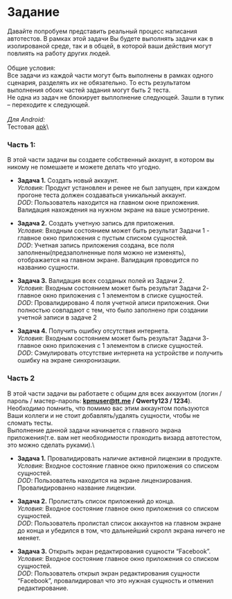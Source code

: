 # Задание
Давайте попробуем представить реальный процесс написания автотестов. В рамках этой задачи Вы будете выполнять задачи как в изолированой среде, так и в общей, в которой ваши действия могут повлиять на работу других людей.\
\
Общие условия:\
Все задачи из каждой части могут быть выполнены в рамках одного сценария, разделять их не обязательно. То есть результатом выполнения обоих частей задания могут быть 2 теста.\
Не одна из задач не блокирует выплолнение следующей. Зашли в тупик – переходите к следующей.\
\
*Для Android:*\
Тестовая [apk](https://box.kaspersky.com/f/0bc92c411cc04e9a8d9e/?dl=1)\
### Часть 1:
В этой части задачи вы создаете собственный аккаунт, в котором вы никому не помешаете и можете делать что угодно. 

* **Задача 1.** Создать новый аккаунт.\
*Условия*: Продукт установлен и ренее не был запущен, при каждом прогоне теста должен создаваться уникальный аккаунт.\
*DOD*: Пользователь находится на главном окне приложения. Валидация нахождения на нужном экране на ваше усмотрение.

* **Задача 2.** Создать учетную запись для приложения.\
*Условия*: Входным состоянием может быть результат Задачи 1 - главное окно приложения с пустым списком сущностей.\
*DOD*: Учетная запись приложения создана, все поля заполнены(предзаполненные поля можно не изменять), отображается на главном экране. Валидация проводится по названию сущности.

* **Задача 3.** Валидация всех созданых полей из Задачи 2.\
*Условия*: Входным состоянием может быть результат Задачи 2- главное окно приложения с 1 элементом в списке сущностей.\
*DOD*: Провалидировано 4 поля учетной аписи приложения. Они полностью совпадают с тем, что было заполнено при создании учетной записи в задаче 2

* **Задача 4.** Получить ошибку отсутствия интернета.\
*Условия*: Входным состоянием может быть результат Задачи 3- главное окно приложения с 1 элементом в списке сущностей.\
*DOD*: Сэмулировать отсутствие интернета на устройстве и получить ошибку на экране синхронизации.

### Часть 2
В этой части задачи вы работаете с общим для всех аккаунтом (логин / пароль / мастер-пароль: **kpmuser@tt.me / Qwerty123 / 1234**).\
Необходимо помнить, что помимо вас этим аккаунтом пользуются Ваши коллеги и не стоит добавлять/удалять сущности, чтобы не сломать тесты.\
Выполнение данной задачи начинается с главного экрана приложения(т.е. вам нет необходимости проходить визард автотестом, это можно сделать руками).\

* **Задача 1.** Провалидировать наличие активной лицензии в продукте.\
*Условия*: Входное состояние главное окно приложения со списком сущностей.\
*DOD*: Пользователь находится на экране лицензирования. Провалидированно название лицензии.

* **Задача 2.** Пролистать список приложений до конца.\
*Условия*: Входное состояние главное окно приложения со списком сущностей.\
*DOD*: Пользователь пролистал список аккаунтов на главном экране до конца и убедился в том, что дальнейший скролл экрана ничего не меняет.

* **Задача 3.** Открыть экран редактирования сущности “Facebook”.\
*Условия*: Входное состояние главное окно приложения со списком сущностей.\
*DOD*: Пользователь открыл экран редактирования сущности “Facebook”, провалидировал что это нужная сущность и отменил редактирование.
